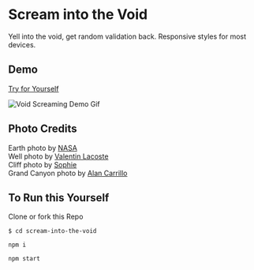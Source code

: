 # Scream into the Void

Yell into the void, get random validation back. Responsive styles for most devices.

## Demo

[Try for Yourself](https://yell-into-the-void.herokuapp.com/)

![Void Screaming Demo Gif](ScreamGif.gif)
## Photo Credits
Earth photo by [NASA](https://unsplash.com/@nasa?utm_source=unsplash&utm_medium=referral&utm_content=creditCopyText) <br />
Well photo by [Valentin Lacoste](https://unsplash.com/@valentinlacoste) <br />
Cliff photo by [Sophie](https://unsplash.com/@sophiesollmann) <br />
Grand Canyon photo by [Alan Carrillo](https://unsplash.com/@acarrillo46?utm_source=unsplash&utm_medium=referral&utm_content=creditCopyText)


## To Run this Yourself

Clone or fork this Repo

`$ cd scream-into-the-void`

`npm i`

 `npm start`
